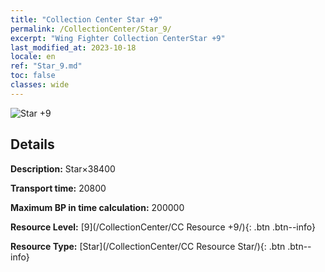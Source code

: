 ```yaml
---
title: "Collection Center Star +9"
permalink: /CollectionCenter/Star_9/
excerpt: "Wing Fighter Collection CenterStar +9"
last_modified_at: 2023-10-18
locale: en
ref: "Star_9.md"
toc: false
classes: wide
---
```



![Star +9](/images/cc/CC_Star_6.png)

## Details

  **Description:** Star×38400

  **Transport time:** 20800

  **Maximum BP in time calculation:** 200000

  **Resource Level:** [9](/CollectionCenter/CC Resource +9/){: .btn .btn--info}

  **Resource Type:** [Star](/CollectionCenter/CC Resource Star/){: .btn .btn--info}

